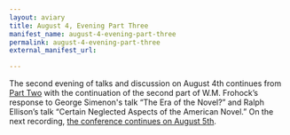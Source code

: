 ```yaml
---
layout: aviary
title: August 4, Evening Part Three
manifest_name: august-4-evening-part-three
permalink: august-4-evening-part-three
external_manifest_url: 

---
```

The second evening of talks and discussion on August 4th continues from <a href="https://tanyaclement.github.io/harvard1953/august-4-evening-part-two">Part Two</a> with the continuation of the second part of W.M. Frohock’s response to George Simenon's talk “The Era of the Novel?” and Ralph Ellison’s talk “Certain Neglected Aspects of the American Novel.” On the next recording, <a href="https://tanyaclement.github.io/harvard1953/august-5-afternoon-part-one">the conference continues on August 5th</a>.
